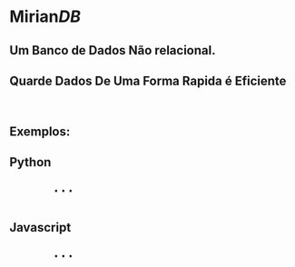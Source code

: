 <div>
  <h1>
    Mirian<cite>DB</cite>
  </h1>
  <h2>
    Um Banco de Dados
    Não relacional.
  </h2> 
  <h2>
    Quarde Dados De Uma Forma Rapida é Eficiente
  </h2>
  <br>
<div>
<div>
  <h2>
    Exemplos: 
  </h2>
  <h2>
    Python
    <pre>
      ...
    </pre>
    Javascript
    <pre>
      ...
    </pre>
  </h2>
</div>